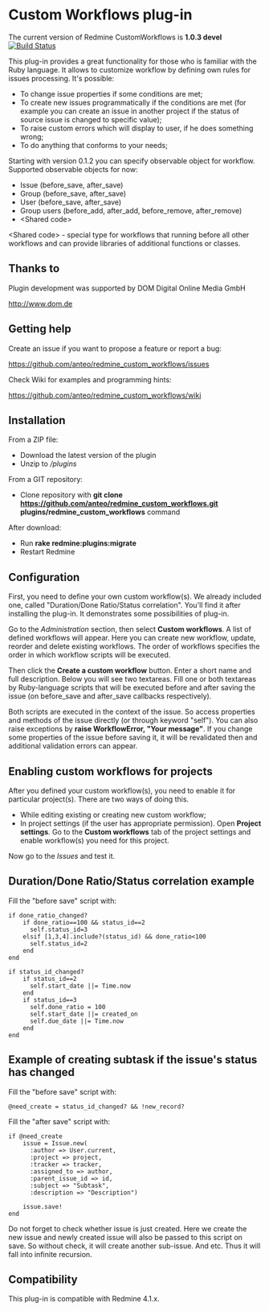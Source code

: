 Custom Workflows plug-in
========================

The current version of Redmine CustomWorkflows is **1.0.3 devel** [![Build Status](https://api.travis-ci.org/anteo/redmine_custom_workflows.png)](https://travis-ci.org/anteo/redmine_custom_workflows)

This plug-in provides a great functionality for those who is familiar with the Ruby language.
It allows to customize workflow by defining own rules for issues processing. It's possible:
* To change issue properties if some conditions are met;
* To create new issues programmatically if the conditions are met (for example you can create an issue in another project if the status of source issue is changed to specific value);
* To raise custom errors which will display to user, if he does something wrong;
* To do anything that conforms to your needs;

Starting with version 0.1.2 you can specify observable object for workflow. Supported observable objects for now:
* Issue (before_save, after_save)
* Group (before_save, after_save)
* User (before_save, after_save)
* Group users (before_add, after_add, before_remove, after_remove)
* \<Shared code\>

\<Shared code\> - special type for workflows that running before all other workflows and can provide libraries of additional functions or classes.

Thanks to
---------

Plugin development was supported by DOM Digital Online Media GmbH

http://www.dom.de

Getting help
------------

Create an issue if you want to propose a feature or report a bug:

https://github.com/anteo/redmine_custom_workflows/issues

Check Wiki for examples and programming hints:

https://github.com/anteo/redmine_custom_workflows/wiki

Installation
------------

From a ZIP file:

* Download the latest version of the plugin
* Unzip to */plugins*

From a GIT repository:

* Clone repository with <b>git clone https://github.com/anteo/redmine_custom_workflows.git plugins/redmine_custom_workflows</b> command

After download:

* Run <b>rake redmine:plugins:migrate</b>
* Restart Redmine

Configuration
-------------

First, you need to define your own custom workflow(s). We already included one, called "Duration/Done Ratio/Status correlation". You'll find it after installing the plug-in. It demonstrates some possibilities of plug-in.

Go to the *Administration* section, then select <b>Custom workflows</b>. A list of defined workflows will appear. Here you can create new workflow, update, reorder and delete existing workflows. The order of workflows specifies the order in which workflow scripts will be executed.

Then click the <b>Create a custom workflow</b> button. Enter a short name and full description. Below you will see two textareas. Fill one or both textareas by Ruby-language scripts that will be executed before and after saving the issue (on before_save and after_save callbacks respectively).

Both scripts are executed in the context of the issue. So access properties and methods of the issue directly (or through keyword "self"). You can also raise exceptions by <b>raise WorkflowError, "Your message"</b>. If you change some properties of the issue before saving it, it will be revalidated then and additional validation errors can appear.

Enabling custom workflows for projects
-------------------------------

After you defined your custom workflow(s), you need to enable it for particular project(s). There are two ways of doing this.
* While editing existing or creating new custom workflow;
* In project settings (if the user has appropriate permission). Open <b>Project settings</b>. Go to the <b>Custom workflows</b> tab of the project settings and enable workflow(s) you need for this project.

Now go to the *Issues* and test it.

Duration/Done Ratio/Status correlation example
----------------------------------------------

Fill the "before save" script with:

    if done_ratio_changed?
        if done_ratio==100 && status_id==2
          self.status_id=3
        elsif [1,3,4].include?(status_id) && done_ratio<100
          self.status_id=2
        end
    end
    
    if status_id_changed?
        if status_id==2
          self.start_date ||= Time.now
        end
        if status_id==3
          self.done_ratio = 100
          self.start_date ||= created_on
          self.due_date ||= Time.now
        end
    end

Example of creating subtask if the issue's status has changed
-------------------------------------------------------------

Fill the "before save" script with:

    @need_create = status_id_changed? && !new_record?

Fill the "after save" script with:

    if @need_create
        issue = Issue.new(
          :author => User.current,
          :project => project,
          :tracker => tracker,
          :assigned_to => author,
          :parent_issue_id => id,
          :subject => "Subtask",
          :description => "Description")
        
        issue.save!
    end

Do not forget to check whether issue is just created. Here we create the new issue and newly created issue will also be passed to this script on save. So without check, it will create another sub-issue. And etc. Thus it will fall into infinite recursion.

Compatibility
-------------

This plug-in is compatible with Redmine 4.1.x.